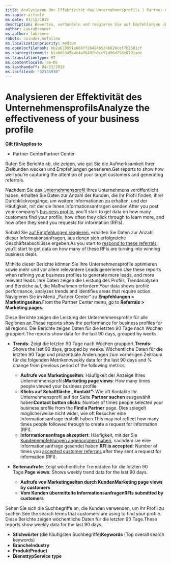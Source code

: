```yaml
---
title: Analysieren der Effektivität des Unternehmensprofils | Partner Center
ms.topic: article
ms.date: 03/15/2019
description: Bewerten, verhandeln und reagieren Sie auf Empfehlungen über das Partner Center.
author: LauraBrenner
ms.author: labrenne
robots: noindex,nofollow
ms.localizationpriority: medium
ms.openlocfilehash: bb2a628991e608ff26424b534b626cef7b2581cf
ms.sourcegitcommit: b1ab80345b4e4af649fb8cc51d96d798e0791ade
ms.translationtype: HT
ms.contentlocale: de-DE
ms.lasthandoff: 04/23/2019
ms.locfileid: "62134910"
---
```

# <a name="analyze-the-effectiveness-of-your-business-profile"></a><span data-ttu-id="4d9a8-103">Analysieren der Effektivität des Unternehmensprofils</span><span class="sxs-lookup"><span data-stu-id="4d9a8-103">Analyze the effectiveness of your business profile</span></span>
<!-- 
https://go.microsoft.com/fwlink/?linkid=849120
-->

<span data-ttu-id="4d9a8-104">**Gilt für**</span><span class="sxs-lookup"><span data-stu-id="4d9a8-104">**Applies to**</span></span>

-  <span data-ttu-id="4d9a8-105">Partner Center</span><span class="sxs-lookup"><span data-stu-id="4d9a8-105">Partner Center</span></span>

<span data-ttu-id="4d9a8-106">Rufen Sie Berichte ab, die zeigen, wie gut Sie die Aufmerksamkeit Ihrer Zielkunden wecken und Empfehlungen generieren.</span><span class="sxs-lookup"><span data-stu-id="4d9a8-106">Get reports to show how well you’re capturing the attention of your target customers and generating referrals.</span></span>

<span data-ttu-id="4d9a8-107">Nachdem Sie das [Unternehmensprofil](create-a-marketing-profile.md) Ihres Unternehmens veröffentlicht haben, erhalten Sie Daten zur Anzahl der Kunden, die Ihr Profil finden, ihrer Durchklickvorgänge, um weitere Informationen zu erhalten, und der Häufigkeit, mit der sie Ihnen Informationsanfragen senden.</span><span class="sxs-lookup"><span data-stu-id="4d9a8-107">After you post your company’s [business profile](create-a-marketing-profile.md), you’ll start to get data on how many customers find your profile, how often they click through to learn more, and how often they send you requests for information (RFIs).</span></span> 

<span data-ttu-id="4d9a8-108">Sobald Sie [auf Empfehlungen reagieren](responding-to-referrals.md), erhalten Sie Daten zur Anzahl dieser Informationsanfragen, aus denen sich erfolgreiche Geschäftsabschlüsse ergeben.</span><span class="sxs-lookup"><span data-stu-id="4d9a8-108">As you start to [respond to these referrals](responding-to-referrals.md), you’ll start to get data on how many of these RFIs are turning into winning business deals.</span></span>

<span data-ttu-id="4d9a8-109">Mithilfe dieser Berichte können Sie Ihre Unternehmensprofile optimieren sowie mehr und vor allem relevantere Leads generieren.</span><span class="sxs-lookup"><span data-stu-id="4d9a8-109">Use these reports when refining your business profiles to generate more leads, and more relevant leads.</span></span> <span data-ttu-id="4d9a8-110">Ihre Daten zeigen die Leistung des Profils, Trendanalysen und Bereiche auf, die Maßnahmen erfordern.</span><span class="sxs-lookup"><span data-stu-id="4d9a8-110">Your data shows profile performance, analyzes trends and identifies areas that require action.</span></span> <span data-ttu-id="4d9a8-111">Navigieren Sie im Menü „Partner Center“ zu **Empfehlungen > Marketingseiten**.</span><span class="sxs-lookup"><span data-stu-id="4d9a8-111">From the Partner Center menu, go to **Referrals > Marketing pages**.</span></span>

<span data-ttu-id="4d9a8-112">Diese Berichte zeigen die Leistung der Unternehmensprofile für alle Regionen an.</span><span class="sxs-lookup"><span data-stu-id="4d9a8-112">These reports show the performance for business profiles for all regions.</span></span> <span data-ttu-id="4d9a8-113">Die Berichte zeigen Daten für die letzten 90 Tage nach Wochen gruppiert.</span><span class="sxs-lookup"><span data-stu-id="4d9a8-113">The reports show data for the last 90 days, grouped by weeks.</span></span>

*  <span data-ttu-id="4d9a8-114">**Trends**: Zeigt die letzten 90 Tage nach Wochen gruppiert.</span><span class="sxs-lookup"><span data-stu-id="4d9a8-114">**Trends**: Shows the last 90 days, grouped by weeks.</span></span> <span data-ttu-id="4d9a8-115">Wöchentliche Daten für die letzten 90 Tage und prozentuale Änderungen zum vorherigen Zeitraum für die folgenden Metriken:</span><span class="sxs-lookup"><span data-stu-id="4d9a8-115">weekly data for the last 90 days and % change from previous period of the following metrics:</span></span>

   * <span data-ttu-id="4d9a8-116">**Aufrufe von Marketingseiten**: Häufigkeit der Anzeige Ihres Unternehmensprofils</span><span class="sxs-lookup"><span data-stu-id="4d9a8-116">**Marketing page views**: How many times people viewed your business profile</span></span>
   * <span data-ttu-id="4d9a8-117">**Klicks auf Schaltfläche „Kontakt“**: Wie oft Kontakte Ihr Unternehmensprofil auf der Seite **Partner suchen** ausgewählt haben</span><span class="sxs-lookup"><span data-stu-id="4d9a8-117">**Contact button clicks**: Number of times people selected your business profile from the **Find a Partner** page.</span></span> <span data-ttu-id="4d9a8-118">Dies spiegelt möglicherweise nicht wider, wie oft Besucher eine Informationsanfrage erstellt haben.</span><span class="sxs-lookup"><span data-stu-id="4d9a8-118">This may not reflect how many times people followed through to create a request for information (RFI).</span></span>
   * <span data-ttu-id="4d9a8-119">**Informationsanfrage akzeptiert**: Häufigkeit, mit der Sie [Kundenempfehlungen angenommen haben](responding-to-referrals.md), nachdem sie eine Informationsanfrage gesendet haben.</span><span class="sxs-lookup"><span data-stu-id="4d9a8-119">**RFI is accepted**: Number of times you [accepted customer referrals](responding-to-referrals.md) after they sent a request for information (RFI).</span></span>


*  <span data-ttu-id="4d9a8-120">**Seitenaufrufe**: Zeigt wöchentliche Trenddaten für die letzten 90 Tage.</span><span class="sxs-lookup"><span data-stu-id="4d9a8-120">**Page views**: Shows weekly trend data for the last 90 days.</span></span>
   *  <span data-ttu-id="4d9a8-121">**Aufrufe von Marketingseiten durch Kunden**</span><span class="sxs-lookup"><span data-stu-id="4d9a8-121">**Marketing page views by customers**</span></span>
   *  <span data-ttu-id="4d9a8-122">**Vom Kunden übermittelte Informationsanfragen**</span><span class="sxs-lookup"><span data-stu-id="4d9a8-122">**RFIs submitted by customers**</span></span>

<span data-ttu-id="4d9a8-123">Sehen Sie sich die Suchbegriffe an, die Kunden verwenden, um Ihr Profil zu suchen.</span><span class="sxs-lookup"><span data-stu-id="4d9a8-123">See the search terms that customers are using to find your profile.</span></span> <span data-ttu-id="4d9a8-124">Diese Berichte zeigen wöchentliche Daten für die letzten 90 Tage.</span><span class="sxs-lookup"><span data-stu-id="4d9a8-124">These reports show weekly data for the last 90 days.</span></span>

*  <span data-ttu-id="4d9a8-125">**Stichwörter** (die häufigsten Suchbegriffe)</span><span class="sxs-lookup"><span data-stu-id="4d9a8-125">**Keywords** (Top overall search keywords)</span></span> 
*  <span data-ttu-id="4d9a8-126">**Branche**</span><span class="sxs-lookup"><span data-stu-id="4d9a8-126">**Industry**</span></span>
*  <span data-ttu-id="4d9a8-127">**Produkt**</span><span class="sxs-lookup"><span data-stu-id="4d9a8-127">**Product**</span></span>
*  <span data-ttu-id="4d9a8-128">**Diensttyp**</span><span class="sxs-lookup"><span data-stu-id="4d9a8-128">**Service type**</span></span>

